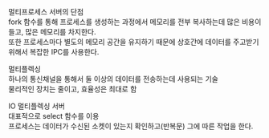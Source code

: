 멀티프로세스 서버의 단점   
fork 함수를 통해 프로세스를 생성하는 과정에서 메모리를 전부 복사하는데 많은 비용이 들고, 많은 메모리를 차지한다.   
또한 프로세스마다 별도의 메모리 공간을 유지하기 때문에 상호간에 데이터를 주고받기 위해서 복잡한 IPC를 사용한다.

멀티플렉싱   
하나의 통신채널을 통해서 둘 이상의 데이터를 전송하는데 사용되는 기술   
물리적인 장치는 줄이고, 효율성은 최대로 함

IO 멀티플렉싱 서버   
대표적으로 select 함수를 이용   
프로세스는 데이터가 수신된 소켓이 있는지 확인하고(반복문) 그에 따른 작업을 한다.